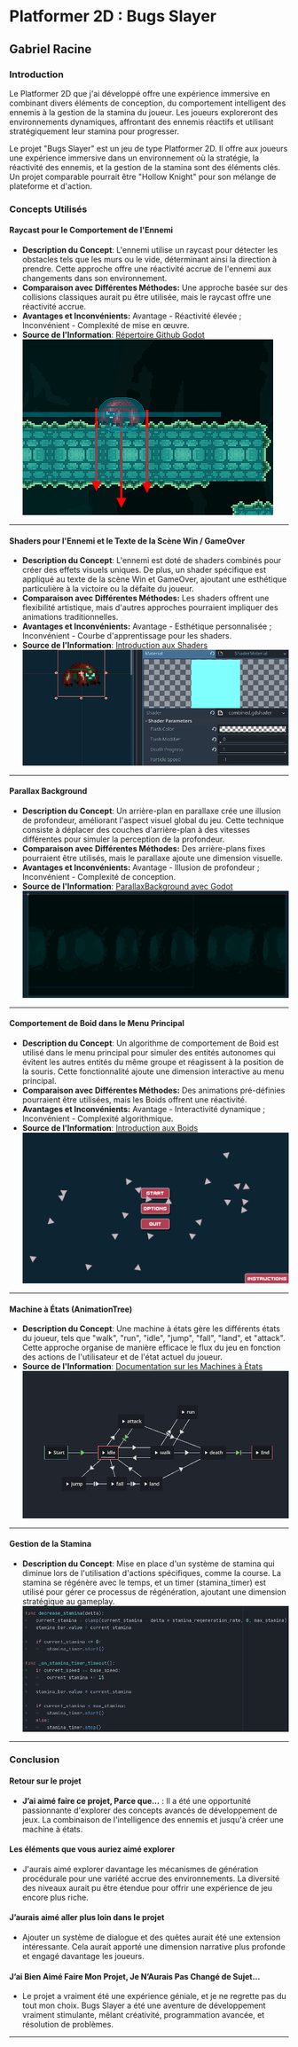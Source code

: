 # Platformer 2D : Bugs Slayer

## Gabriel Racine

### Introduction
Le Platformer 2D que j'ai développé offre une expérience immersive en combinant divers éléments de conception, du comportement intelligent des ennemis à la gestion de la stamina du joueur. Les joueurs exploreront des environnements dynamiques, affrontant des ennemis réactifs et utilisant stratégiquement leur stamina pour progresser.

Le projet "Bugs Slayer" est un jeu de type Platformer 2D. Il offre aux joueurs une expérience immersive dans un environnement où la stratégie, la réactivité des ennemis, et la gestion de la stamina sont des éléments clés. Un projet comparable pourrait être "Hollow Knight" pour son mélange de plateforme et d'action.

### Concepts Utilisés

#### Raycast pour le Comportement de l'Ennemi
- **Description du Concept**: L'ennemi utilise un raycast pour détecter les obstacles tels que les murs ou le vide, déterminant ainsi la direction à prendre. Cette approche offre une réactivité accrue de l'ennemi aux changements dans son environnement.
- **Comparaison avec Différentes Méthodes:** Une approche basée sur des collisions classiques aurait pu être utilisée, mais le raycast offre une réactivité accrue.
- **Avantages et Inconvénients:** Avantage - Réactivité élevée ; Inconvénient - Complexité de mise en œuvre.
- **Source de l'Information**: [Répertoire Github Godot](https://github.com/godotengine/godot-demo-projects/tree/master/2d/platformer/enemy)
![Raycast en Action](imgs/raycast.png)

---

#### Shaders pour l'Ennemi et le Texte de la Scène Win / GameOver
- **Description du Concept**: L'ennemi est doté de shaders combinés pour créer des effets visuels uniques. De plus, un shader spécifique est appliqué au texte de la scène Win et GameOver, ajoutant une esthétique particulière à la victoire ou la défaite du joueur.
- **Comparaison avec Différentes Méthodes:** Les shaders offrent une flexibilité artistique, mais d'autres approches pourraient impliquer des animations traditionnelles.
- **Avantages et Inconvénients:** Avantage - Esthétique personnalisée ; Inconvénient - Courbe d'apprentissage pour les shaders.
- **Source de l'Information**: [Introduction aux Shaders](https://github.com/nbourre/0sw_notes_cours/tree/main/shaders)
![Effets Visuels avec Shaders](imgs/enemy_shader.png)

---

#### Parallax Background
- **Description du Concept**: Un arrière-plan en parallaxe crée une illusion de profondeur, améliorant l'aspect visuel global du jeu. Cette technique consiste à déplacer des couches d'arrière-plan à des vitesses différentes pour simuler la perception de la profondeur.
- **Comparaison avec Différentes Méthodes:** Des arrière-plans fixes pourraient être utilisés, mais le parallaxe ajoute une dimension visuelle.
- **Avantages et Inconvénients:** Avantage - Illusion de profondeur ; Inconvénient - Complexité de conception.
- **Source de l'Information**: [ParallaxBackground avec Godot](https://github.com/nbourre/0sw_notes_cours/tree/main/parallaxe)
![Parallax Background](imgs/parallax.png)

---

#### Comportement de Boid dans le Menu Principal
- **Description du Concept**: Un algorithme de comportement de Boid est utilisé dans le menu principal pour simuler des entités autonomes qui évitent les autres entités du même groupe et réagissent à la position de la souris. Cette fonctionnalité ajoute une dimension interactive au menu principal.
- **Comparaison avec Différentes Méthodes:** Des animations pré-définies pourraient être utilisées, mais les Boids offrent une réactivité.
- **Avantages et Inconvénients:** Avantage - Interactivité dynamique ; Inconvénient - Complexité algorithmique.
- **Source de l'Information**: [Introduction aux Boids](https://github.com/nbourre/0sw_processing_exemples)
![Comportement de Boid](imgs/boids.png)

---

#### Machine à États (AnimationTree)
- **Description du Concept**: Une machine à états gère les différents états du joueur, tels que "walk", "run", "idle", "jump", "fall", "land", et "attack". Cette approche organise de manière efficace le flux du jeu en fonction des actions de l'utilisateur et de l'état actuel du joueur.
- **Source de l'Information**: [Documentation sur les Machines à États](https://github.com/nbourre/0sw_notes_cours/tree/main/animation_tree)
![Machine à États du Joueur](imgs/animationtree.png)

---

#### Gestion de la Stamina
- **Description du Concept**: Mise en place d'un système de stamina qui diminue lors de l'utilisation d'actions spécifiques, comme la course. La stamina se régénère avec le temps, et un timer (stamina_timer) est utilisé pour gérer ce processus de régénération, ajoutant une dimension stratégique au gameplay.
![Gestion de la Stamina](imgs/stamina_code.png)


---

### Conclusion

#### Retour sur le projet
- **J’ai aimé faire ce projet, Parce que…** : Il a été une opportunité passionnante d'explorer des concepts avancés de développement de jeux. La combinaison de l'intelligence des ennemis et jusqu'à créer une machine à états.

#### Les éléments que vous auriez aimé explorer
- J'aurais aimé explorer davantage les mécanismes de génération procédurale pour une variété accrue des environnements. La diversité des niveaux aurait pu être étendue pour offrir une expérience de jeu encore plus riche.

#### J’aurais aimé aller plus loin dans le projet
- Ajouter un système de dialogue et des quêtes aurait été une extension intéressante. Cela aurait apporté une dimension narrative plus profonde et engagé davantage les joueurs.

#### J’ai Bien Aimé Faire Mon Projet, Je N’Aurais Pas Changé de Sujet…
- Le projet a vraiment été une expérience géniale, et je ne regrette pas du tout mon choix. Bugs Slayer a été une aventure de développement vraiment stimulante, mêlant créativité, programmation avancée, et résolution de problèmes.

---
